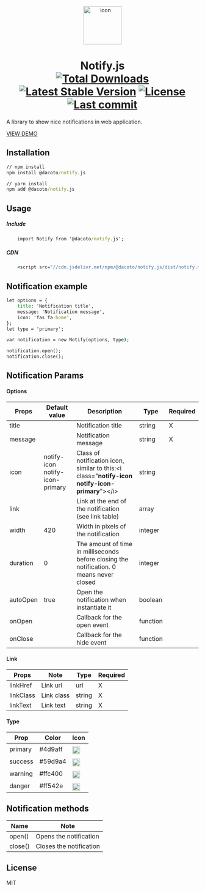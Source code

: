 <p align="center">
    <img src="https://cdn.jsdelivr.net/npm/@dacoto/notify.js/notify.png" alt="icon" height="100">
</p>
<h1 align="center">
    Notify.js
    <br>
    <a href="https://www.npmjs.com/package/@dacoto/notify.js"><img src="https://img.shields.io/npm/dt/@dacoto/notify.js.svg" alt="Total Downloads"></a>
    <a href="https://www.npmjs.com/package/@dacoto/notify.js"><img src="https://img.shields.io/npm/v/@dacoto/notify.js.svg" alt="Latest Stable Version"></a>
    <a href="https://www.npmjs.com/package/@dacoto/notify.js"><img src="https://img.shields.io/npm/l/@dacoto/notify.js.svg" alt="License"></a>
    <a href="https://github.com/dacoto/notify.js"><img src="https://img.shields.io/github/last-commit/dacoto/notify.js.svg" alt="Last commit"></a>
</h1>

A library to show nice notifications in web application.

[VIEW DEMO](https://dacoto.github.io/notify.js/)

## Installation

``` cmd
// npm install
npm install @dacoto/notify.js

// yarn install
npm add @dacoto/notify.js
```

## Usage

##### Include

``` cmd
    import Notify from '@dacoto/notify.js';
```
##### CDN

``` cmd
    <script src="//cdn.jsdelivr.net/npm/@dacoto/notify.js/dist/notify.min.js"></script>
```
## Notification example

``` cmd
let options = {
    title: 'Notification title',
    message: 'Notification message',
    icon: 'fas fa-home',
};
let type = 'primary';

var notification = new Notify(options, type);

notification.open();
notification.close();
```

## Notification Params

#### Options

|Props|Default value|Description|Type|Required|
|--- |--- |--- |--- |--- |
|title| |Notification title|string|X|
|message| |Notification message|string|X|
|icon|notify-icon notify-icon-primary|Class of notification icon, similar to this:&lt;i class="<strong>notify-icon notify-icon-primary</strong>"&gt;&lt;/i&gt;|string| |
|link| |Link at the end of the notification (see link table)|array| |
|width|420|Width in pixels of the notification|integer| |
|duration|0|The amount of time in milliseconds before closing the notification. 0 means never closed|integer| |
|autoOpen|true|Open the notification when instantiate it|boolean| |
|onOpen| |Callback for the open event|function| |
|onClose| |Callback for the hide event|function| |

#### Link

|Props|Note|Type|Required|
|--- |--- |--- |--- |
|linkHref|Link url|url|X|
|linkClass|Link class|string|X|
|linkText|Link text|string|X|

#### Type

|Prop|Color|Icon|
|--- |--- |--- |
|primary|#4d9aff|<img src="https://cdn.jsdelivr.net/npm/@dacoto/notify.js@0.1.0/src/img/primary.png" alt="primary" width="20px" style="padding-top: 6px">|
|success|#59d9a4|<img src="https://cdn.jsdelivr.net/npm/@dacoto/notify.js@0.1.0/src/img/success.png" alt="primary" width="20px" style="padding-top: 6px">|
|warning|#ffc400|<img src="https://cdn.jsdelivr.net/npm/@dacoto/notify.js@0.1.0/src/img/warning.png" alt="primary" width="20px" style="padding-top: 6px">|
|danger|#ff542e|<img src="https://cdn.jsdelivr.net/npm/@dacoto/notify.js@0.1.0/src/img/danger.png" alt="primary" width="20px" style="padding-top: 6px">|

## Notification methods

|Name|Note|
|--- |--- |
|open()|Opens the notification|
|close()|Closes the notification|

## License

MIT
